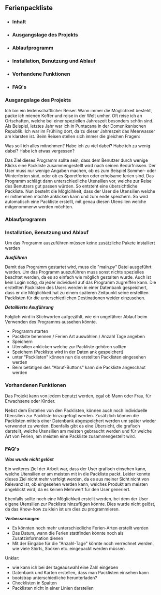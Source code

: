 ## Ferienpackliste

* ### Inhalt
* ### Ausgangslage des Projekts
* ### Ablaufprogramm
* ### Installation, Benutzung und Ablauf
* ### Vorhandene Funktionen
* ### FAQ's

### Ausgangslage des Projekts

Ich bin ein leidenschaftlicher Reiser. Wann immer die Möglichkeit besteht, packe ich mienen Koffer
und reise in der Welt umher. Oft reise ich an Ortschaften, welche bei einer speziellen Jahreszeit besonders schön sind.
Als Beispiel, letztes Jahr war ich in Puntacana in der Domenikanischen Republik. Ich war im Frühling dort,
da zu dieser Jahreszeit das Meerwasser am klarsten ist. Beim Reisen stellen sich immer die gleichen Fragen:

Was soll ich alles mitnehmen?
Habe ich zu viel dabei?
Habe ich zu wenig dabei?
Habe ich etwas vergessen?

Das Ziel dieses Programm sollte sein, dass dem Benutzer durch wenige Klicks eine Packliste zusammengestellt wird
nach seinen Bedürfnissen. Der User muss nur wenige Angaben machen, ob es zum Beispiel Sommer- oder Winterferien sind, oder 
ob es Sporetferien oder erholsame ferien sind. Das Programm schlägt dann unterschiedliche Utensilien vor, welche zur Reise
des Benutzers gut passen würden. So entsteht eine übersichtliche Packliste. Nun besteht die Möglcihkeit, dass der User
die Utensilien welche er mitnehmen möchte anklicken kann und zum ende speichern. So wird automatisch eine Packliste erstellt,
mit genau diesen Utensilien welche mitgenommenw werden möchten.

### Ablaufprogramm

### Installation, Benutzung und Ablauf

Um das Programm auszuführen müssen keine zusätzliche Pakete installiert werden

***Ausführen***

Damit das Programm gestartet wird, muss die "main.py" Datei ausgeführt werden.
Um das Programm auszuführen muss sonst nichts spezielles beachtet werden, da es so einfach wie möglich gestalten wurde.
Auch ist kein Login nötig, da jeder individuell auf das Programm zugreiffen kann. Die erstellten Packlisten des 
Users werden in einer Datenbank gespeichert, dass er die Möglichkeit hat zu einem späteren
Zeitpunkt seine erstellten Packlisten für die unterschiedlichen Destinationen weider einzusehen.

***Detaillierte Asuführung***

Folglich wird in Stichworten aufgezählt, wie ein ungefährer Ablauf beim Verwenden des Programms aussehen könnte.

- Programm starten
- Packliste benennen / Ferien Art auswählen / Anzahl Tage angeben
- Speichern
- Utensilien anklicken welche zur Packliste gehören sollten
- Speichern (Packliste wird in der Daten ank gespeichert)
- unter "Packlisten" können nun die erstellten Packlisten eingesehen werden
- Beim betätigen des "Abruf-Buttons" kann die Packliste angeschaut werden

### Vorhandenen Funktionen

Das Projekt kann von jedem benutzt werden, egal ob Mann oder Frau, für Erwachsene oder Kinder.

Nebst dem Erstellen von den Packlisten, können auch noch individuelle Utensilien zur Packliste hinzugefügt werden.
Zusätzlich können die Packlisten mittels einer Datenbank abgespeichert werden um später wieder verwendet zu werden.
Ebenfalls gibt es eine Übersicht, die grafisch darstellt, welche Utensilien am meisten gebraucht werden und für welche Art
von Ferien, am meisten eine Packliste zusammengestellt wird.

### FAQ's

***Was wurde nicht gelöst***

Ein weiteres Ziel der Arbeit war, dass der User grafisch einsehen kann, welche Utensilien er am meisten mit in die Packliste packt.
Leider konnte dieses Ziel nicht mehr verfolgt werden, da es aus meiner Sicht nicht von Relevanz ist, ob eingesehen werden kann,
welches Produkt am meisten angeklickt wird, da es keinen Mehrwert für den User generiert.

Ebenfalls sollte noch eine Möglichkeit erstellt werden, bei dem der User eigene Utensilien zur Packliste hinzufügen
könnte. Dies wurde nicht gelöst, da das Know-how zu klein ist um dies zu programmieren.

***Verbesserungen***

- Es könnten noch mehr unterschiedliche Ferien-Arten erstellt werden
- Das Datum, wann die Ferien stattfinden könnte noch als Zusatzinformation dienen
- Mit der Eingabe für die "Anzahl-Tage" könnte noch verrechnet werden, wie viele Shirts, Socken etc. eingepackt werden müssen

Unklar:

- wie kann ich bei der tageauswahl eine Zahl eingeben
- Datenbank und Karten erstellen, dass man Packlisten einsehen kann
- bootstrap unterschiedliche herunterladen?
- Checklisten in Spalten 
- Packlisten nicht in einer Linien darstellen